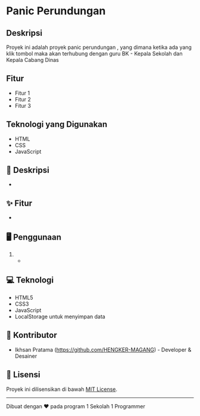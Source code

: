 #  Panic Perundungan

## Deskripsi
Proyek ini adalah proyek panic perundungan , yang dimana ketika ada yang klik tombol maka akan terhubung dengan guru BK - Kepala Sekolah dan Kepala Cabang Dinas

## Fitur
- Fitur 1
- Fitur 2
- Fitur 3

## Teknologi yang Digunakan
- HTML
- CSS
- JavaScript

## 📝 Deskripsi
-

## ✨ Fitur
- 

## 🖥️ Penggunaan
1. -

## 💻 Teknologi
- HTML5
- CSS3
- JavaScript
- LocalStorage untuk menyimpan data

## 👥 Kontributor
- Ikhsan Pratama (https://github.com/HENGKER-MAGANG) - Developer & Desainer

## 📄 Lisensi
Proyek ini dilisensikan di bawah [MIT License](LICENSE).

---

Dibuat dengan ❤️ pada program 1 Sekolah 1 Programmer